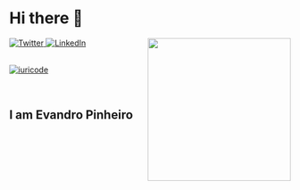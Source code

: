 # Hi there 👋

<div align="left">
  <a href="https://twitter.com/eyvindurpc">
    <img
      src="https://img.shields.io/twitter/follow/eyvindurpc?label=Twitter&logo=twitter&style=flat-square&color=1da1f2&logoColor=ffffff"
      alt="Twitter"
    />
  </a>
  <a href="https://github.com/ev4ndropc">
    <img
      src="https://img.shields.io/static/v1?logo=linkedin&style=flat-square&color=0072b1&label=LinkedIn&message=%E2%98%86"
      alt="LinkedIn"
    />
  </a>


  <a href="https://app.daily.dev/eyvindurpc" target="_blank">
    <img
      width="256"
      align="right"
      src="https://api.daily.dev/devcards/73b359c854cc4f328702558155584bb2.png?r=5wd"
    />
  </a>

</div>

<br />

[![iuricode](https://github-readme-stats.vercel.app/api/top-langs/?username=ev4ndropc&hide=html&layout=compact=true&theme=default)](https://github.com/iuricode/)


<br />

## I am Evandro Pinheiro

